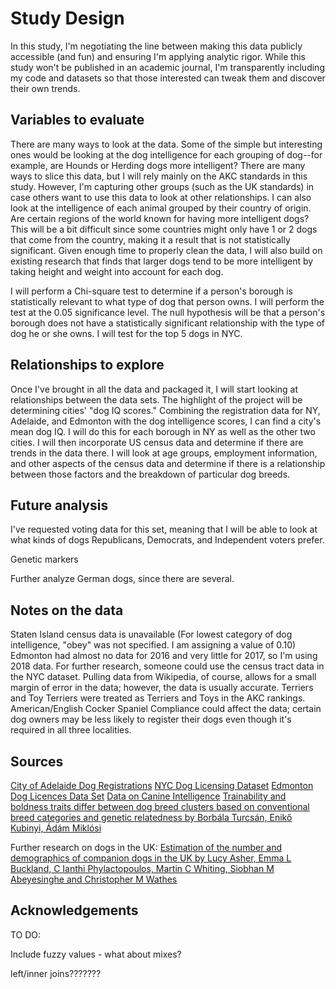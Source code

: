 # Study Design

In this study, I'm negotiating the line between making this data publicly accessible (and fun) and ensuring I'm applying analytic rigor. While this study won't be published in an academic journal, I'm transparently including my code and datasets so that those interested can tweak them and discover their own trends.

## Variables to evaluate

There are many ways to look at the data. Some of the simple but interesting ones would be looking at the dog intelligence for each grouping of dog--for example, are Hounds or Herding dogs more intelligent? There are many ways to slice this data, but I will rely mainly on the AKC standards in this study. However, I'm capturing other groups (such as the UK standards) in case others want to use this data to look at other relationships. I can also look at the intelligence of each animal grouped by their country of origin. Are certain regions of the world known for having more intelligent dogs? This will be a bit difficult since some countries might only have 1 or 2 dogs that come from the country, making it a result that is not statistically significant. Given enough time to properly clean the data, I will also build on existing research that finds that larger dogs tend to be more intelligent by taking height and weight into account for each dog.

I will perform a Chi-square test to determine if a person's borough is statistically relevant to what type of dog that person owns. I will perform the test at the 0.05 significance level. The null hypothesis will be that a person's borough does not have a statistically significant relationship with the type of dog he or she owns. I will test for the top 5 dogs in NYC.

## Relationships to explore

Once I've brought in all the data and packaged it, I will start looking at relationships between the data sets. The highlight of the project will be determining cities' "dog IQ scores." Combining the registration data for NY, Adelaide, and Edmonton with the dog intelligence scores, I can find a city's mean dog IQ. I will do this for each borough in NY as well as the other two cities. I will then incorporate US census data and determine if there are trends in the data there. I will look at age groups, employment information, and other aspects of the census data and determine if there is a relationship between those factors and the breakdown of particular dog breeds.

## Future analysis

I've requested voting data for this set, meaning that I will be able to look at what kinds of dogs Republicans, Democrats, and Independent voters prefer.

Genetic markers

Further analyze German dogs, since there are several.

## Notes on the data

Staten Island census data is unavailable
(For lowest category of dog intelligence, "obey" was not specified. I am assigning a value of 0.10)
Edmonton had almost no data for 2016 and very little for 2017, so I'm using 2018 data.
For further research, someone could use the census tract data in the NYC dataset.
Pulling data from Wikipedia, of course, allows for a small margin of error in the data; however, the data is usually accurate.
Terriers and Toy Terriers were treated as Terriers and Toys in the AKC rankings.
American/English Cocker Spaniel
Compliance could affect the data; certain dog owners may be less likely to register their dogs even though it's required in all three localities.

## Sources

[City of Adelaide Dog Registrations](https://data.gov.au/dataset/ds-sa-8aa33af5-4146-447e-b9e9-0c00b616cd38/details)
[NYC Dog Licensing Dataset](https://data.cityofnewyork.us/Health/NYC-Dog-Licensing-Dataset/nu7n-tubp)
[Edmonton Dog Licences Data Set](https://data.edmonton.ca/Community-Services/Pet-Licenses-by-Neighbourhood/5squ-mg4w)
[Data on Canine Intelligence](https://data.world/len/intelligence-of-dogs)
[Trainability and boldness traits differ between dog breed clusters based on conventional breed categories and genetic relatedness by Borbála Turcsán, Enikő Kubinyi, Ádám Miklósi](https://www.researchgate.net/publication/228485434_Trainability_and_boldness_traits_differ_between_dog_breed_clusters_based_on_conventional_breed_categories_and_genetic_relatedness)

Further research on dogs in the UK: [Estimation of the number and demographics of companion dogs in the UK by Lucy Asher, Emma L Buckland, C Ianthi Phylactopoulos, Martin C Whiting, Siobhan M Abeyesinghe and Christopher M Wathes](https://bmcvetres.biomedcentral.com/articles/10.1186/1746-6148-7-74)

## Acknowledgements




TO DO:

Include fuzzy values - what about mixes?

left/inner joins???????